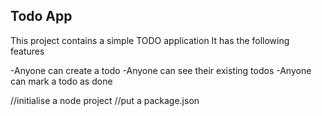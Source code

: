 ## Todo App

This project contains a simple TODO application
It has the following features 

-Anyone can create a todo
-Anyone can see their existing todos
-Anyone can mark a todo as done

//initialise a node project
//put a package.json
